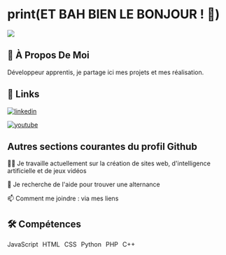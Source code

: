 # print(ET BAH BIEN LE BONJOUR ! 👋)

<img src="https://github.com/christian-nelles/Christian-Nelles/blob/main/Capture%20d'%C3%A9cran%202024-11-18%20114354.png" />



## 🚀 À Propos De Moi

Développeur apprentis, je partage ici mes projets et mes réalisation.



## 🔗 Links

[![linkedin](https://img.shields.io/badge/linkedin-0A66C2?style=for-the-badge&logo=linkedin&logoColor=white)](https://www.linkedin.com/in/christian-nelles-1b89a2338/)

[![youtube](https://img.shields.io/badge/youtube-FF0000?style=for-the-badge&logo=youtube&logoColor=white)](https://www.youtube.com/channel/UC_DGS2GugVKRuNgnyvJCyzQ)



## Autres sections courantes du profil Github
👩‍💻 Je travaille actuellement sur la création de sites web, d'intelligence artificielle et de jeux vidéos

🤔 Je recherche de l'aide pour trouver une alternance

📫 Comment me joindre : via mes liens



## 🛠 Compétences
<div style="display: flex; gap: 10px;">
  <span class="badge js">JavaScript</span>
  <span class="badge html">HTML</span>
  <span class="badge css">CSS</span>
  <span class="badge python">Python</span>
  <span class="badge php">PHP</span>
  <span class="badge cpp">C++</span>
</div>





